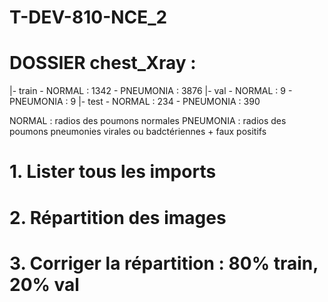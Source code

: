 # T-DEV-810-NCE_2

# DOSSIER chest_Xray : 
  |- train
    - NORMAL : 1342
    - PNEUMONIA : 3876
  |- val
    - NORMAL : 9
    - PNEUMONIA : 9
  |- test
    - NORMAL : 234
    - PNEUMONIA : 390

NORMAL : radios des poumons normales
PNEUMONIA : radios des poumons pneumonies virales ou badctériennes + faux positifs

# 1. Lister tous les imports

# 2. Répartition des images

# 3. Corriger la répartition : 80% train, 20% val
